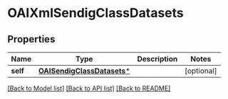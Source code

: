 # OAIXmlSendigClassDatasets

## Properties
Name | Type | Description | Notes
------------ | ------------- | ------------- | -------------
**self** | [**OAISendigClassDatasets***](OAISendigClassDatasets.md) |  | [optional] 

[[Back to Model list]](../README.md#documentation-for-models) [[Back to API list]](../README.md#documentation-for-api-endpoints) [[Back to README]](../README.md)


